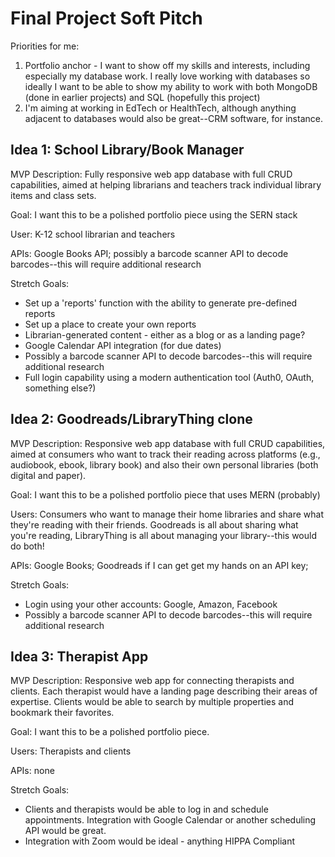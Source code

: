 # Final Project Soft Pitch

Priorities for me:
1. Portfolio anchor - I want to show off my skills and interests, including especially my database work. I really love working with databases so ideally I want to be able to show my ability to work with both MongoDB (done in earlier projects) and SQL (hopefully this project)
2. I'm aiming at working in EdTech or HealthTech, although anything adjacent to databases would also be great--CRM software, for instance.

## Idea 1: School Library/Book Manager
MVP Description: Fully responsive web app database with full CRUD capabilities, aimed at helping librarians and teachers track individual library items and class sets.

Goal: I want this to be a polished portfolio piece using the SERN stack

User: K-12 school librarian and teachers

APIs: Google Books API; possibly a barcode scanner API to decode barcodes--this will require additional research

Stretch Goals:
  * Set up a 'reports' function with the ability to generate pre-defined reports
  * Set up a place to create your own reports
  * Librarian-generated content - either as a blog or as a landing page?
  * Google Calendar API integration (for due dates)
  * Possibly a barcode scanner API to decode barcodes--this will require additional research
  * Full login capability using a modern authentication tool (Auth0, OAuth, something else?)

## Idea 2: Goodreads/LibraryThing clone
MVP Description: Responsive web app database with full CRUD capabilities, aimed at consumers who want to track their reading across platforms (e.g., audiobook, ebook, library book) and also their own personal libraries (both digital and paper).

Goal: I want this to be a polished portfolio piece that uses MERN (probably)

Users: Consumers who want to manage their home libraries and share what they're reading with their friends. Goodreads is all about sharing what you're reading, LibraryThing is all about managing your library--this would do both!

APIs: Google Books; Goodreads if I can get get my hands on an API key; 

Stretch Goals:
  * Login using your other accounts: Google, Amazon, Facebook
  * Possibly a barcode scanner API to decode barcodes--this will require additional research

## Idea 3: Therapist App
MVP Description: Responsive web app for connecting therapists and clients. Each therapist would have a landing page describing their areas of expertise. Clients would be able to search by multiple properties and bookmark their favorites. 

Goal: I want this to be a polished portfolio piece.

Users: Therapists and clients

APIs: none

Stretch Goals:
  * Clients and therapists would be able to log in and schedule appointments. Integration with Google Calendar or another scheduling API would be great.
  * Integration with Zoom would be ideal - anything HIPPA Compliant
